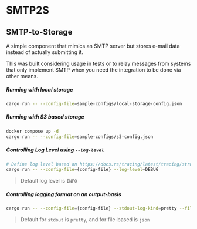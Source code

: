 # SMTP2S 
## SMTP-to-Storage

A simple component that mimics an SMTP server but stores e-mail data instead of actually submitting it.

This was built considering usage in tests or to relay messages from systems that only implement SMTP when you need the integration to be done via other means.

##### Running with local storage
```sh
cargo run -- --config-file=sample-configs/local-storage-config.json
```

##### Running with S3 based storage
```sh
docker compose up -d
cargo run -- --config-file=sample-configs/s3-config.json
```

##### Controlling Log Level using `--log-level`
```sh
# Define log level based on https://docs.rs/tracing/latest/tracing/struct.Level.html
cargo run -- --config-file={config-file} --log-level=DEBUG
```
> Default log level is `INFO`

##### Controlling logging format on an output-basis
```sh
cargo run -- --config-file={config-file} --stdout-log-kind=pretty --file-log-kind=json
```
> Default for `stdout` is `pretty`, and for file-based is `json`